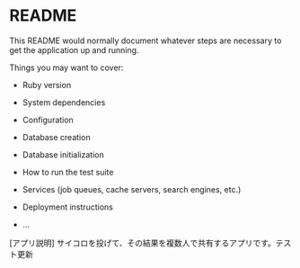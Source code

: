 # README

This README would normally document whatever steps are necessary to get the
application up and running.

Things you may want to cover:

* Ruby version

* System dependencies

* Configuration

* Database creation

* Database initialization

* How to run the test suite

* Services (job queues, cache servers, search engines, etc.)

* Deployment instructions

* ...

[アプリ説明]
サイコロを投げて、その結果を複数人で共有するアプリです。テスト更新